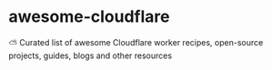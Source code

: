 # awesome-cloudflare
⛅️ Curated list of awesome Cloudflare worker recipes, open-source projects, guides, blogs and other resources
